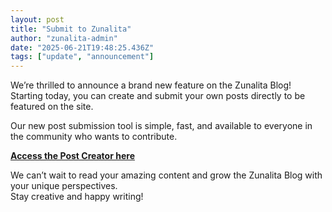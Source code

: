 ```yaml
---
layout: post
title: "Submit to Zunalita"
author: "zunalita-admin"
date: "2025-06-21T19:48:25.436Z"
tags: ["update", "announcement"]
---
```


We’re thrilled to announce a brand new feature on the Zunalita Blog! Starting today, you can create and submit your own posts directly to be featured on the site.

Our new post submission tool is simple, fast, and available to everyone in the community who wants to contribute.

[**Access the Post Creator here**](https://zunalita.github.io/post-creator)

We can’t wait to read your amazing content and grow the Zunalita Blog with your unique perspectives.<br>
Stay creative and happy writing!

